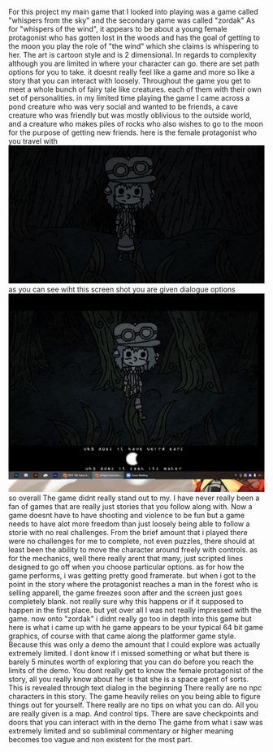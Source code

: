 For this project my main game that I looked into playing was a game called "whispers from the sky" and the secondary game was called
"zordak" 
As for "whispers of the wind", it appears to be about a young female protagonist who has gotten lost in the woods and has the goal of getting to the moon
you play the role of "the wind" which she claims is whispering to her. The art is cartoon style and is 2 dimensional. In regards to complexity although you are limited in where your 
character can go. there are set path options for you to take. it doesnt really feel like a game and more so like a story that you can interact with loosely. Throughout the game you get 
to meet a whole bunch of fairy tale like creatures. each of them with their own set of personalities. in my limited time playing the game I came across a pond creature who was very 
social and wanted to be friends, a cave creature who was friendly but was mostly oblivious to the outside world, and a creature who makes piles of rocks who also wishes to go to the moon
for the purpose of getting new friends. 
here is the female protagonist who you travel with
![image](woods1.JPG) 
as you can see wiht this screen shot you are given dialogue options 
![image](woods2.JPG) 
so overall The game didnt really stand out to my. I have never really been a fan of games that are really just stories that you follow along with. Now a game doesnt have to have shooting and violence to be fun but a game needs to have alot more freedom than just loosely being able to follow a storie with no real challenges. From the brief amount that i played there were no challenges for me to complete, not even puzzles, there should at least been the ability to move the character around freely with controls. as for the mechanics, well there really arent that many, just scripted lines designed to go off when you choose particular options. as for how the game performs, i was getting pretty good framerate. but when i got to the point in the story where the protagonist reaches a man in the forest who is selling apparell, the game freezes soon after and the screen just goes completely blank. not really sure why this happens or if it supposed to happen in the first place. but yet over all I was not really impressed with the game.
now onto "zordak" i didnt really go too in depth into this game but here is what i came up with 
he game appears to be your typical 64 bit game graphics, of course with that came along the platformer game style.
Because this was only a demo the amount that I could explore was actually extremely limited. I dont know if i missed something or what but there is barely 5 minutes worth of exploring that you can do before you reach the limits of the demo.
You dont really get to know the female protagonist of the story, all you really know about her is that she is a space agent of sorts. This is revealed through text dialog in the beginning
There really are no npc characters in this story.
The game heavily relies on you being able to figure things out for yourself. There really are no tips on what you can do. All you are really given is a map. And control tips.
There are save checkpoints and doors that you can interact with in the demo
The game from what i saw was extremely limited and so subliminal commentary or higher meaning becomes too vague and non existent for the most part.
